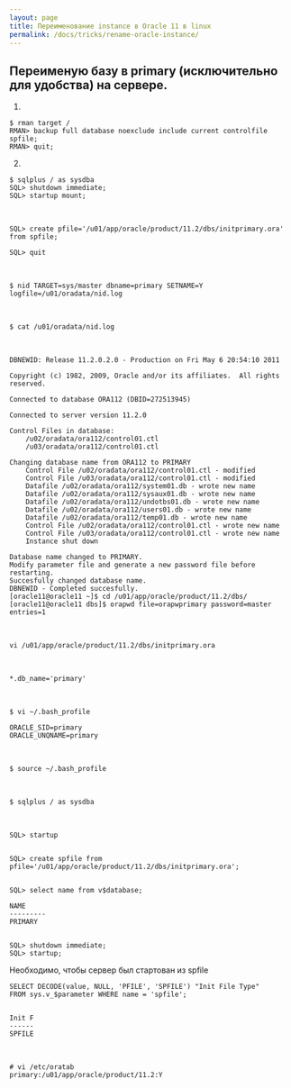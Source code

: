 ```yaml
---
layout: page
title: Переименование instance в Oracle 11 в linux
permalink: /docs/tricks/rename-oracle-instance/
---
```



## Переименую базу в primary (исключительно для удобства) на сервере.


1)

    $ rman target /
    RMAN> backup full database noexclude include current controlfile spfile;
    RMAN> quit;

2)

    $ sqlplus / as sysdba
    SQL> shutdown immediate;
    SQL> startup mount;

<br/>

    SQL> create pfile='/u01/app/oracle/product/11.2/dbs/initprimary.ora' from spfile;

    SQL> quit

<br/>

    $ nid TARGET=sys/master dbname=primary SETNAME=Y logfile=/u01/oradata/nid.log

<br/>

    $ cat /u01/oradata/nid.log

<br/>

    DBNEWID: Release 11.2.0.2.0 - Production on Fri May 6 20:54:10 2011

    Copyright (c) 1982, 2009, Oracle and/or its affiliates.  All rights reserved.

    Connected to database ORA112 (DBID=272513945)

    Connected to server version 11.2.0

    Control Files in database:
        /u02/oradata/ora112/control01.ctl
        /u03/oradata/ora112/control01.ctl

    Changing database name from ORA112 to PRIMARY
        Control File /u02/oradata/ora112/control01.ctl - modified
        Control File /u03/oradata/ora112/control01.ctl - modified
        Datafile /u02/oradata/ora112/system01.db - wrote new name
        Datafile /u02/oradata/ora112/sysaux01.db - wrote new name
        Datafile /u02/oradata/ora112/undotbs01.db - wrote new name
        Datafile /u02/oradata/ora112/users01.db - wrote new name
        Datafile /u02/oradata/ora112/temp01.db - wrote new name
        Control File /u02/oradata/ora112/control01.ctl - wrote new name
        Control File /u03/oradata/ora112/control01.ctl - wrote new name
        Instance shut down

    Database name changed to PRIMARY.
    Modify parameter file and generate a new password file before restarting.
    Succesfully changed database name.
    DBNEWID - Completed succesfully.
    [oracle11@oracle11 ~]$ cd /u01/app/oracle/product/11.2/dbs/
    [oracle11@oracle11 dbs]$ orapwd file=orapwprimary password=master entries=1



<br/>

    vi /u01/app/oracle/product/11.2/dbs/initprimary.ora

<br/>

    *.db_name='primary'


<br/>

    $ vi ~/.bash_profile

    ORACLE_SID=primary
    ORACLE_UNQNAME=primary


<br/>

    $ source ~/.bash_profile


<br/>

    $ sqlplus / as sysdba

<br/>

    SQL> startup


    SQL> create spfile from pfile='/u01/app/oracle/product/11.2/dbs/initprimary.ora';


    SQL> select name from v$database;

    NAME
    ---------
    PRIMARY


    SQL> shutdown immediate;
    SQL> startup;


Необходимо, чтобы сервер был стартован из spfile

    SELECT DECODE(value, NULL, 'PFILE', 'SPFILE') "Init File Type"
    FROM sys.v_$parameter WHERE name = 'spfile';


    Init F
    ------
    SPFILE

<br/>

    # vi /etc/oratab
    primary:/u01/app/oracle/product/11.2:Y
